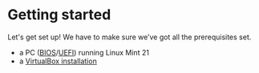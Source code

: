 # Getting started
Let's get set up! We have to make sure we’ve got all the prerequisites set.

- a PC ([BIOS](../../tutorials/windows11-linuxmint21-dual-boot-bios-clonezilla/)/[UEFI](../../tutorials/windows11-linuxmint21-dual-boot-uefi/)) running Linux Mint 21
- a [VirtualBox installation](../../howtos/install-virtualbox-linux-mint/index.md)